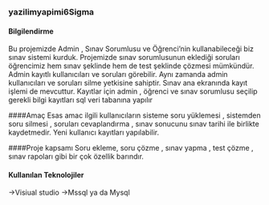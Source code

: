 ### yazilimyapimi6Sigma

#### Bilgilendirme
Bu projemizde Admin , Sınav Sorumlusu ve Öğrenci’nin kullanabileceği biz sınav sistemi kurduk. Projemizde sınav sorumlusunun eklediği soruları öğrencimiz hem sınav şeklinde hem de test şeklinde çözmesi mümkündür. 
Admin kayıtlı kullanıcıları ve soruları görebilir.  Aynı zamanda admin kullanıcıları ve soruları silme yetkisine sahiptir. Sınav ana ekranında kayıt işlemi de mevcuttur. 
Kayıtlar için admin , öğrenci ve sınav sorumlusu seçilip gerekli bilgi kayıtları sql veri tabanına yapılır

####Amaç
Esas amac ilgili kullanıcıların sisteme soru yüklemesi , sistemden soru silmesi , soruları cevaplandırma , sınav sonucunu sınav tarihi ile birlikte kaydetmedir. Yeni kullanıcı kayıtları yapılabilir.

####Proje kapsamı
Soru ekleme, soru çözme , sınav yapma , test çözme , sınav rapoları gibi bir çok özellik barındır.

#### Kullanılan Teknolojiler
->Visiual studio
->Mssql ya da Mysql


